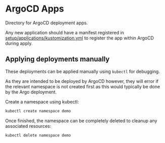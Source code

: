 # ArgoCD Apps

Directory for ArgoCD deployment apps.

Any new application should have a manifest registered in [setup/applications/kustomization.yml](../setup/applications/kustomization.yml) to register the app within ArgoCD during apply.

## Applying deployments manually

These deployments can be applied manually using `kubectl` for debugging.

As they are intended to be deployed by ArgoCD however, they will error if the relevant namespace is not created first as this would typically be done by the Argo deployment.

Create a namespace using kubectl:

```sh
kubectl create namespace demo
```

Once finished, the namespace can be completely deleted to cleanup any associated resources:

```sh
kubectl delete namespace demo
```